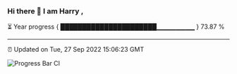 ### Hi there 👋 I am Harry , 

⏳ Year progress { ██████████████████████▁▁▁▁▁▁▁▁ } 73.87 %

---

⏰ Updated on Tue, 27 Sep 2022 15:06:23 GMT

![Progress Bar CI](https://github.com/duykhang68/duykhang68/workflows/Progress%20Bar%20CI/badge.svg)
